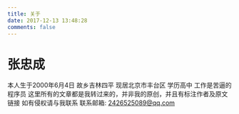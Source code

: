 ```yaml
---
title: 关于
date: 2017-12-13 13:48:28
comments: false
---
```

# 张忠成

本人生于2000年6月4日
故乡吉林四平
现居北京市丰台区
学历高中
工作是苦逼的程序员
这里所有的文章都是我转过来的，并非我的原创，并且有标注作者及原文链接
如有侵权请与我联系
联系邮箱: 2426525089@qq.com
